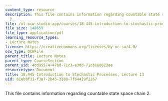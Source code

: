 ```yaml
---
content_type: resource
description: This file contains information regarding countable state space chain
  2.
file: /ol-ocw-studio-app/courses/18-445-introduction-to-stochastic-processes-spring-2015/01eb8f31f3e72b4532887f64419f2267_MIT18_445S15_lecture13.pdf
file_size: 148659
file_type: application/pdf
learning_resource_types:
- Lecture Notes
license: https://creativecommons.org/licenses/by-nc-sa/4.0/
ocw_type: OCWFile
parent_title: Lecture Notes
parent_type: CourseSection
parent_uid: 4cd95574-478d-71c3-e3dd-71cb168623ee
resourcetype: Document
title: 18.445 Introduction to Stochastic Processes, Lecture 13
uid: 01eb8f31-f3e7-2b45-3288-7f64419f2267
---
```

This file contains information regarding countable state space chain 2.